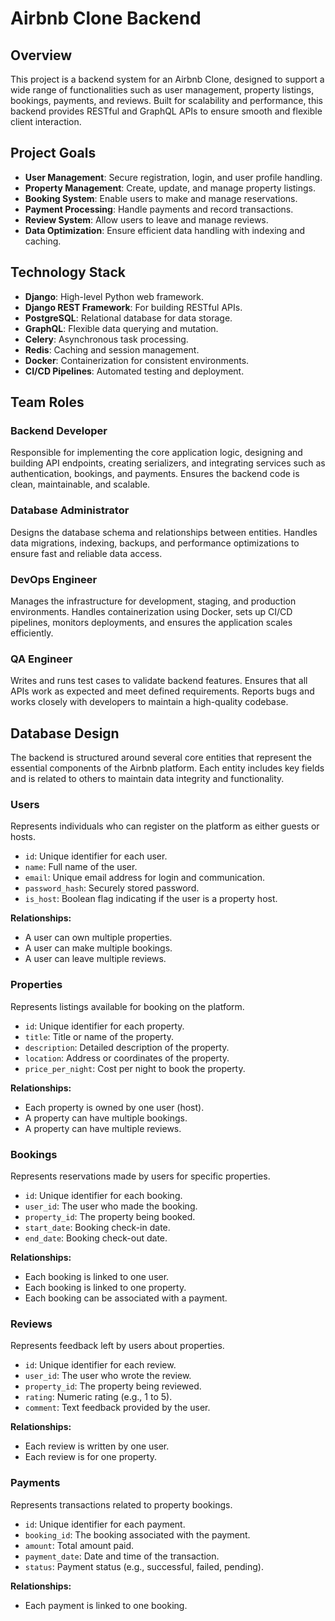 # Airbnb Clone Backend

## Overview

This project is a backend system for an Airbnb Clone, designed to support a wide range of functionalities such as user management, property listings, bookings, payments, and reviews. Built for scalability and performance, this backend provides RESTful and GraphQL APIs to ensure smooth and flexible client interaction.

## Project Goals

- **User Management**: Secure registration, login, and user profile handling.
- **Property Management**: Create, update, and manage property listings.
- **Booking System**: Enable users to make and manage reservations.
- **Payment Processing**: Handle payments and record transactions.
- **Review System**: Allow users to leave and manage reviews.
- **Data Optimization**: Ensure efficient data handling with indexing and caching.

## Technology Stack

- **Django**: High-level Python web framework.
- **Django REST Framework**: For building RESTful APIs.
- **PostgreSQL**: Relational database for data storage.
- **GraphQL**: Flexible data querying and mutation.
- **Celery**: Asynchronous task processing.
- **Redis**: Caching and session management.
- **Docker**: Containerization for consistent environments.
- **CI/CD Pipelines**: Automated testing and deployment.

## Team Roles

### Backend Developer
Responsible for implementing the core application logic, designing and building API endpoints, creating serializers, and integrating services such as authentication, bookings, and payments. Ensures the backend code is clean, maintainable, and scalable.

### Database Administrator
Designs the database schema and relationships between entities. Handles data migrations, indexing, backups, and performance optimizations to ensure fast and reliable data access.

### DevOps Engineer
Manages the infrastructure for development, staging, and production environments. Handles containerization using Docker, sets up CI/CD pipelines, monitors deployments, and ensures the application scales efficiently.

### QA Engineer
Writes and runs test cases to validate backend features. Ensures that all APIs work as expected and meet defined requirements. Reports bugs and works closely with developers to maintain a high-quality codebase.


## Database Design

The backend is structured around several core entities that represent the essential components of the Airbnb platform. Each entity includes key fields and is related to others to maintain data integrity and functionality.

### Users
Represents individuals who can register on the platform as either guests or hosts.
- `id`: Unique identifier for each user.
- `name`: Full name of the user.
- `email`: Unique email address for login and communication.
- `password_hash`: Securely stored password.
- `is_host`: Boolean flag indicating if the user is a property host.

**Relationships:**
- A user can own multiple properties.
- A user can make multiple bookings.
- A user can leave multiple reviews.

### Properties
Represents listings available for booking on the platform.
- `id`: Unique identifier for each property.
- `title`: Title or name of the property.
- `description`: Detailed description of the property.
- `location`: Address or coordinates of the property.
- `price_per_night`: Cost per night to book the property.

**Relationships:**
- Each property is owned by one user (host).
- A property can have multiple bookings.
- A property can have multiple reviews.

### Bookings
Represents reservations made by users for specific properties.
- `id`: Unique identifier for each booking.
- `user_id`: The user who made the booking.
- `property_id`: The property being booked.
- `start_date`: Booking check-in date.
- `end_date`: Booking check-out date.

**Relationships:**
- Each booking is linked to one user.
- Each booking is linked to one property.
- Each booking can be associated with a payment.

### Reviews
Represents feedback left by users about properties.
- `id`: Unique identifier for each review.
- `user_id`: The user who wrote the review.
- `property_id`: The property being reviewed.
- `rating`: Numeric rating (e.g., 1 to 5).
- `comment`: Text feedback provided by the user.

**Relationships:**
- Each review is written by one user.
- Each review is for one property.

### Payments
Represents transactions related to property bookings.
- `id`: Unique identifier for each payment.
- `booking_id`: The booking associated with the payment.
- `amount`: Total amount paid.
- `payment_date`: Date and time of the transaction.
- `status`: Payment status (e.g., successful, failed, pending).

**Relationships:**
- Each payment is linked to one booking.
